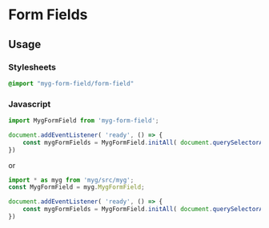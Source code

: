 # Form Fields

## Usage

### Stylesheets

```sass
@import "myg-form-field/form-field"
```

### Javascript

```js
import MygFormField from 'myg-form-field';

document.addEventListener( 'ready', () => {
    const mygFormFields = MygFormField.initAll( document.querySelectorAll('.myg-form-field'), {} );
})
```

or

```js
import * as myg from 'myg/src/myg';
const MygFormField = myg.MygFormField;

document.addEventListener( 'ready', () => {
    const mygFormFields = MygFormField.initAll( document.querySelectorAll('.myg-form-field'), {} );
})
```
